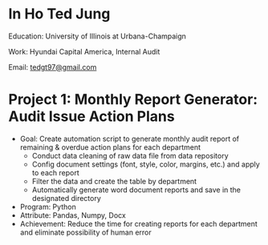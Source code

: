 # In Ho Ted Jung
Education: University of Illinois at Urbana-Champaign

Work: Hyundai Capital America, Internal Audit

Email: tedgt97@gmail.com

# Project 1: Monthly Report Generator: Audit Issue Action Plans
- Goal: Create automation script to generate monthly audit report of remaining & overdue action plans for each department
  - Conduct data cleaning of raw data file from data repository
  - Config document settings (font, style, color, margins, etc.) and apply to each report
  - Filter the data and create the table by department
  - Automatically generate word document reports and save in the designated directory
- Program: Python
- Attribute: Pandas, Numpy, Docx
- Achievement: Reduce the time for creating reports for each department and eliminate possibility of human error
